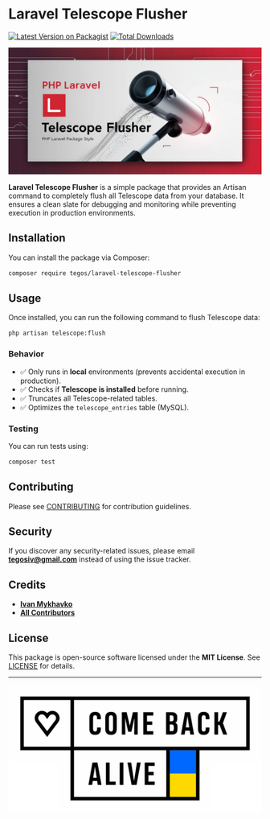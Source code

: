 # Laravel Telescope Flusher

[![Latest Version on Packagist](https://img.shields.io/packagist/v/tegos/laravel-telescope-flusher.svg?style=flat-square)](https://packagist.org/packages/tegos/laravel-telescope-flusher)
[![Total Downloads](https://img.shields.io/packagist/dt/tegos/laravel-telescope-flusher.svg?style=flat-square)](https://packagist.org/packages/tegos/laravel-telescope-flusher)

![Laravel Telescope Flusher](assets/poster.jpg)

**Laravel Telescope Flusher** is a simple package that provides an Artisan command to completely flush all Telescope
data from your database. It ensures a clean slate for debugging and monitoring while preventing execution in production
environments.

## Installation

You can install the package via Composer:

```bash
composer require tegos/laravel-telescope-flusher
```

## Usage

Once installed, you can run the following command to flush Telescope data:

```bash
php artisan telescope:flush
```

### Behavior

- ✅ Only runs in **local** environments (prevents accidental execution in production).
- ✅ Checks if **Telescope is installed** before running.
- ✅ Truncates all Telescope-related tables.
- ✅ Optimizes the `telescope_entries` table (MySQL).

### Testing

You can run tests using:

```bash
composer test
```

## Contributing

Please see [CONTRIBUTING](CONTRIBUTING.md) for contribution guidelines.

## Security

If you discover any security-related issues, please email **tegosiv@gmail.com** instead of using the issue tracker.

## Credits

- **[Ivan Mykhavko](https://github.com/tegos)**
- **[All Contributors](../../contributors)**

## License

This package is open-source software licensed under the **MIT License**. See [LICENSE](LICENSE.md) for details.

---

<p align="center">
  <a href="https://savelife.in.ua/en/donate-en/" target="_blank">
    <img src="./assets/come-back-alive.svg" alt="Donate"/>
  </a>
</p> 
